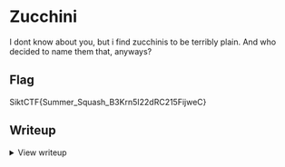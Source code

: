 # Zucchini
I dont know about you, but i find zucchinis to be terribly plain. And who decided to name them that, anyways?

## Flag
SiktCTF{Summer_Squash_B3Krn5I22dRC215FijweC}

## Writeup
<details>
<summary> View writeup</summary>

The file is a squashfs file system. Unsquashfs the file and look through its contents, you will find a few hints throughout it, until you look in the apache2 folders under www. here is a html file that includes some sort of javascript that displays a flag after heavily decrypting some string. Open the html file in a browser or run the js to get the flag.

</details>